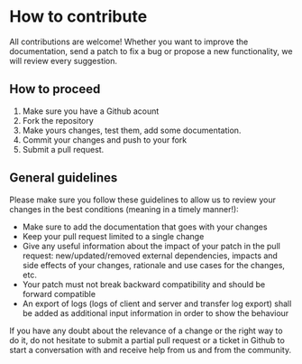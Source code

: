 How to contribute
=================

All contributions are welcome! 
Whether you want to improve the documentation, send a patch to fix a bug or 
propose a new functionality, we will review every suggestion.


How to proceed
--------------

1. Make sure you have a Github acount
2. Fork the repository
3. Make yours changes, test them, add some documentation.
4. Commit your changes and push to your fork
5. Submit a pull request.


General guidelines
------------------

Please make sure you follow these guidelines to allow us to review your changes
in the best conditions (meaning in a timely manner!):

- Make sure to add the documentation that goes with your changes
- Keep your pull request limited to a single change
- Give any useful information about the impact of your patch in the pull request:
  new/updated/removed external dependencies, impacts and side effects of your
  changes, rationale and use cases for the changes, etc.
- Your patch must not break backward compatibility and should be forward
  compatible
- An export of logs (logs of client and server and transfer log export) shall
  be added as additional input information in order to show the behaviour

If you have any doubt about the relevance of a change or the right way to do it,
do not hesitate to submit a partial pull request or a ticket in Github to start
a conversation with and receive help from us and from the community.
